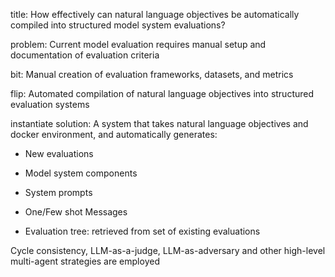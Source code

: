 

title: How effectively can natural language objectives be automatically compiled into structured model system evaluations?

problem: Current model evaluation requires manual setup and documentation of evaluation criteria

bit: Manual creation of evaluation frameworks, datasets, and metrics

flip: Automated compilation of natural language objectives into structured evaluation systems

instantiate solution: A system that takes natural language objectives and docker environment, and automatically generates:

- New evaluations
    
- Model system components
    

- System prompts
    
- One/Few shot Messages
    

- Evaluation tree: retrieved from set of existing evaluations
    

Cycle consistency, LLM-as-a-judge, LLM-as-adversary and other high-level multi-agent strategies are employed

  
